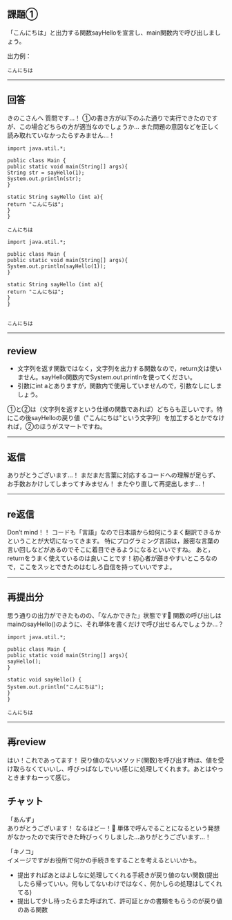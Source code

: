## 課題①
「こんにちは」と出力する関数sayHelloを宣言し、main関数内で呼び出しましょう。

出力例：
```
こんにちは
```

---

## 回答

きのこさんへ
質問です…！
①の書き方が以下のふた通りで実行できたのですが、この場合どちらの方が適当なのでしょうか…
また問題の意図などを正しく読み取れていなかったらすみません…！

```
import java.util.*;

public class Main {
public static void main(String[] args){
String str = sayHello(1);
System.out.println(str);
}

static String sayHello (int a){
return "こんにちは";
}
}

こんにちは
```
```
import java.util.*;

public class Main {
public static void main(String[] args){
System.out.println(sayHello(1));
}

static String sayHello (int a){
return "こんにちは";
}
}


こんにちは
```
---

## review
- 文字列を返す関数ではなく，文字列を出力する関数なので，return文は使いません。sayHello関数内でSystem.out.printlnを使ってください。
- 引数にint aとありますが，関数内で使用していませんので，引数なしにしましょう。

①と②は（文字列を返すという仕様の関数であれば）どちらも正しいです。特にこの後sayHelloの戻り値（"こんにちは"という文字列）を加工するとかでなければ，②のほうがスマートですね。

---

## 返信

ありがとうございます…！
まだまだ言葉に対応するコードへの理解が足らず、お手数おかけしてしまってすみません！
またやり直して再提出します…！

---

## re返信

Don’t mind！！
コードも「言語」なので日本語から如何にうまく翻訳できるかということが大切になってきます。
特にプログラミング言語は，厳密な言葉の言い回しなどがあるのでそこに着目できるようになるといいですね。
あと，returnをうまく使えているのは良いことです！初心者が躓きやすいところなので，ここをスッとできたのはむしろ自信を持っていいですよ。

---

## 再提出分

思う通りの出力ができたものの、「なんかできた」状態です🥲
関数の呼び出しはmainのsayHello()のように、それ単体を書くだけで呼び出せるんでしょうか…？

```
import java.util.*;

public class Main {
public static void main(String[] args){
sayHello();
}

static void sayHello() {
System.out.println("こんにちは");
}
}

こんにちは
```
---

## 再review
はい！これであってます！
戻り値のないメソッド(関数)を呼び出す時は、値を受け取らなくていいし、呼びっぱなしでいい感じに処理してくれます。あとはやっときますねーって感じ。

## チャット

「あんず」  
ありがとうございます！
なるほどー！🥲
単体で呼んでることになるという発想がなかったので実行できた時びっくりしました…ありがとうございます…！

「キノコ」  
イメージですがお役所で何かの手続きをすることを考えるといいかも。
- 提出すればあとはよしなに処理してくれる手続きが戻り値のない関数(提出したら帰っていい。何もしてないわけではなく、何かしらの処理はしてくれてる)
- 提出して少し待ったらまた呼ばれて、許可証とかの書類をもらうのが戻り値のある関数